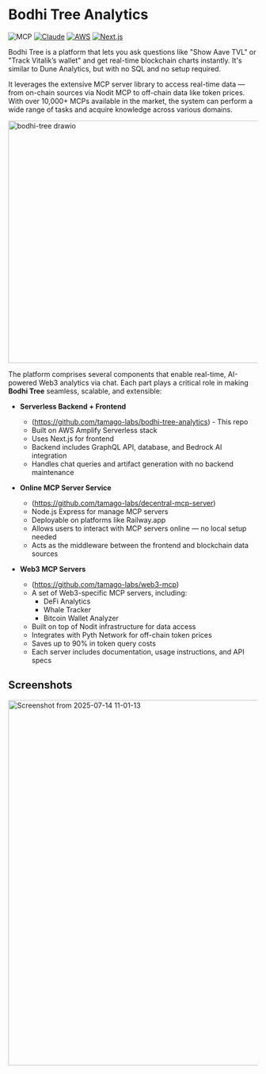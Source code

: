 # Bodhi Tree Analytics

![MCP](https://img.shields.io/badge/MCP-Protocol-purple)
[![Claude](https://img.shields.io/badge/Claude-D97757?logo=claude&logoColor=fff)](#)
[![AWS](https://custom-icon-badges.demolab.com/badge/AWS-%23FF9900.svg?logo=aws&logoColor=white)](#)
[![Next.js](https://img.shields.io/badge/Next.js-black?logo=next.js&logoColor=white)](#)

Bodhi Tree is a platform that lets you ask questions like "Show Aave TVL" or "Track Vitalik’s wallet" and get real-time blockchain charts instantly. It's similar to Dune Analytics, but with no SQL and no setup required.

It leverages the extensive MCP server library to access real-time data — from on-chain sources via Nodit MCP to off-chain data like token prices. With over 10,000+ MCPs available in the market, the system can perform a wide range of tasks and acquire knowledge across various domains.

<img width="1277" height="489" alt="bodhi-tree drawio" src="https://github.com/user-attachments/assets/4e5c24f9-421b-4eaf-85ac-20d3b15f3d71" />

The platform comprises several components that enable real-time, AI-powered Web3 analytics via chat. Each part plays a critical role in making **Bodhi Tree** seamless, scalable, and extensible:

- **Serverless Backend + Frontend**
  - (https://github.com/tamago-labs/bodhi-tree-analytics) - This repo
  - Built on AWS Amplify Serverless stack
  - Uses Next.js for frontend
  - Backend includes GraphQL API, database, and Bedrock AI integration
  - Handles chat queries and artifact generation with no backend maintenance

- **Online MCP Server Service**
  - (https://github.com/tamago-labs/decentral-mcp-server)
  - Node.js Express for manage MCP servers
  - Deployable on platforms like Railway.app
  - Allows users to interact with MCP servers online — no local setup needed
  - Acts as the middleware between the frontend and blockchain data sources

- **Web3 MCP Servers**
  - (https://github.com/tamago-labs/web3-mcp)
  - A set of Web3-specific MCP servers, including:
    - DeFi Analytics
    - Whale Tracker
    - Bitcoin Wallet Analyzer
  - Built on top of Nodit infrastructure for data access
  - Integrates with Pyth Network for off-chain token prices
  - Saves up to 90% in token query costs
  - Each server includes documentation, usage instructions, and API specs

## Screenshots

 <img width="1191" height="737" alt="Screenshot from 2025-07-14 11-01-13" src="https://github.com/user-attachments/assets/3a424640-118a-43e4-a865-5a7f52c19926" />




